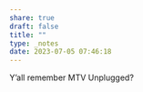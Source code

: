 ```yaml
---
share: true
draft: false
title: ""
type: _notes
date: 2023-07-05 07:46:18
---
```


Y’all remember MTV Unplugged? 
